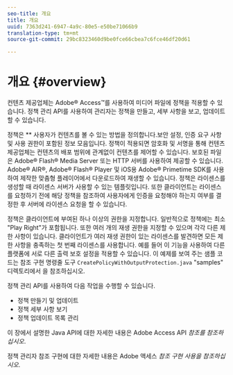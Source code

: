 ```yaml
---
seo-title: 개요
title: 개요
uuid: 7363d241-6947-4a9c-80e5-e50be71066b9
translation-type: tm+mt
source-git-commit: 29bc8323460d9be0fce66cbea7c6fce46df20d61

---
```



# 개요 {#overview}

컨텐츠 제공업체는 Adobe® Access™를 사용하여 미디어 파일에 정책을 적용할 수 있습니다. 정책 관리 API를 사용하여 관리자는 정책을 만들고, 세부 사항을 보고, 업데이트할 수 있습니다.

정책은 ** 사용자가 컨텐츠를 볼 수 있는 방법을 정의합니다.보안 설정, 인증 요구 사항 및 사용 권한이 포함된 정보 모음입니다. 정책이 적용되면 암호화 및 서명을 통해 컨텐츠 제공업체는 컨텐츠의 배포 범위에 관계없이 컨텐츠를 제어할 수 있습니다. 보호된 파일은 Adobe® Flash® Media Server 또는 HTTP 서버를 사용하여 제공할 수 있습니다. Adobe® AIR®, Adobe® Flash® Player 및 iOS용 Adobe® Primetime SDK를 사용하여 제작한 맞춤형 플레이어에서 다운로드하여 재생할 수 있습니다. 정책은 라이센스를 생성할 때 라이센스 서버가 사용할 수 있는 템플릿입니다. 또한 클라이언트는 라이센스를 요청하기 전에 해당 정책을 참조하여 사용자에게 인증을 요청해야 하는지 여부를 결정한 후 서버에 라이센스 요청을 할 수 있습니다.

정책은 클라이언트에 부여된 하나 이상의 권한을 지정합니다. 일반적으로 정책에는 최소 &quot;Play Right&quot;가 포함됩니다. 또한 여러 개의 재생 권한을 지정할 수 있으며 각각 다른 제한 사항이 있습니다. 클라이언트가 여러 재생 권한이 있는 라이센스를 발견하면 모든 제한 사항을 충족하는 첫 번째 라이센스를 사용합니다. 예를 들어 이 기능을 사용하여 다른 플랫폼에 서로 다른 출력 보호 설정을 적용할 수 있습니다. 이 예제를 보여 주는 샘플 코드는 참조 구현 명령줄 도구 `CreatePolicyWithOutputProtection.java` &quot;samples&quot; 디렉토리에서 을 참조하십시오.

정책 관리 API를 사용하여 다음 작업을 수행할 수 있습니다.

* 정책 만들기 및 업데이트
* 정책 세부 사항 보기
* 정책 업데이트 목록 관리

이 장에서 설명한 Java API에 대한 자세한 내용은 Adobe Access API *참조를 참조하십시오*.

정책 관리자 참조 구현에 대한 자세한 내용은 Adobe 액세스 *참조 구현 사용을 참조하십시오*.
